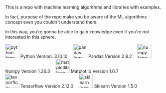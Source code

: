 This is a repo with machine learning algorithms and libraries with examples.


In fact, purpose of the repo make you be aware of the ML algorithms concept even you couldn't understand them.


In this way, you're gonna be able to gain knowledge even if you're not interested in this sphere.




<img src="https://cdn.simpleicons.org/python/3776AB" height="45" alt="python logo"  /> Python Version: 3.10.10
<img width="10" />
<img src="https://cdn.jsdelivr.net/gh/devicons/devicon/icons/pandas/pandas-original.svg" height="45" alt="pandas logo"  /> Pandas Version 2.8.2
<img width="10" />
<img src="https://cdn.simpleicons.org/numpy/013243" height="45" alt="numpy logo"  /> Numpy Version 1.26.3
<img width="10" />
<img src="https://upload.wikimedia.org/wikipedia/commons/8/84/Matplotlib_icon.svg" height="45" alt="matplotlib logo"  /> Matplotlib Version 1.0.7
<img width="120" />
<img src="https://upload.wikimedia.org/wikipedia/commons/2/20/Tensorflow-svgrepo-com.svg" height="45" alt="tensorflow logo"  /> Tensorflow Version 2.12.0
<img width="10" />
<img src="https://upload.wikimedia.org/wikipedia/commons/0/05/Scikit_learn_logo_small.svg" height="45" alt="sklearn logo"  /> Sklearn Version 1.5.0
